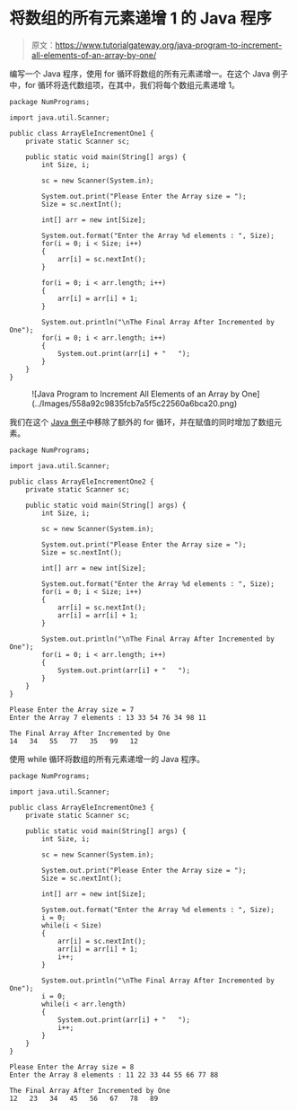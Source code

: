 # 将数组的所有元素递增 1 的 Java 程序

> 原文：<https://www.tutorialgateway.org/java-program-to-increment-all-elements-of-an-array-by-one/>

编写一个 Java 程序，使用 for 循环将数组的所有元素递增一。在这个 Java 例子中，for 循环将迭代数组项，在其中，我们将每个数组元素递增 1。

```
package NumPrograms;

import java.util.Scanner;

public class ArrayEleIncrementOne1 {
	private static Scanner sc;

	public static void main(String[] args) {
		int Size, i;

		sc = new Scanner(System.in);

		System.out.print("Please Enter the Array size = ");
		Size = sc.nextInt();

		int[] arr = new int[Size];

		System.out.format("Enter the Array %d elements : ", Size);
		for(i = 0; i < Size; i++) 
		{
			arr[i] = sc.nextInt();
		}

		for(i = 0; i < arr.length; i++) 
		{
			arr[i] = arr[i] + 1;
		}

		System.out.println("\nThe Final Array After Incremented by One");
		for(i = 0; i < arr.length; i++) 
		{
			System.out.print(arr[i] + "   ");
		}
	}
}
```

<figure class="wp-block-image size-large">![Java Program to Increment All Elements of an Array by One](../Images/558a92c9835fcb7a5f5c22560a6bca20.png)</figure>

我们在这个 [Java 例子](https://www.tutorialgateway.org/learn-java-programs/)中移除了额外的 for 循环，并在赋值的同时增加了数组元素。

```
package NumPrograms;

import java.util.Scanner;

public class ArrayEleIncrementOne2 {
	private static Scanner sc;

	public static void main(String[] args) {
		int Size, i;

		sc = new Scanner(System.in);

		System.out.print("Please Enter the Array size = ");
		Size = sc.nextInt();

		int[] arr = new int[Size];

		System.out.format("Enter the Array %d elements : ", Size);
		for(i = 0; i < Size; i++) 
		{
			arr[i] = sc.nextInt();
			arr[i] = arr[i] + 1;
		}

		System.out.println("\nThe Final Array After Incremented by One");
		for(i = 0; i < arr.length; i++) 
		{
			System.out.print(arr[i] + "   ");
		}
	}
}
```

```
Please Enter the Array size = 7
Enter the Array 7 elements : 13 33 54 76 34 98 11

The Final Array After Incremented by One
14   34   55   77   35   99   12 
```

使用 while 循环将数组的所有元素递增一的 Java 程序。

```
package NumPrograms;

import java.util.Scanner;

public class ArrayEleIncrementOne3 {
	private static Scanner sc;

	public static void main(String[] args) {
		int Size, i;

		sc = new Scanner(System.in);

		System.out.print("Please Enter the Array size = ");
		Size = sc.nextInt();

		int[] arr = new int[Size];

		System.out.format("Enter the Array %d elements : ", Size);
		i = 0;
		while(i < Size) 
		{
			arr[i] = sc.nextInt();
			arr[i] = arr[i] + 1;
			i++;
		}

		System.out.println("\nThe Final Array After Incremented by One");
		i = 0;
		while(i < arr.length) 
		{
			System.out.print(arr[i] + "   ");
			i++;
		}
	}
}
```

```
Please Enter the Array size = 8
Enter the Array 8 elements : 11 22 33 44 55 66 77 88

The Final Array After Incremented by One
12   23   34   45   56   67   78   89 
```